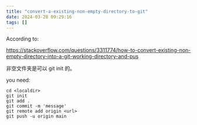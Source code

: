 ```yaml
---
title: "convert-a-existing-non-empty-directory-to-git"
date: 2024-03-28 09:29:16
tags: []
---
```

According to:

https://stackoverflow.com/questions/3311774/how-to-convert-existing-non-empty-directory-into-a-git-working-directory-and-pus

非空文件夹是可以 git init 的。

you need:

```
cd <localdir>
git init
git add .
git commit -m 'message'
git remote add origin <url>
git push -u origin main
```

